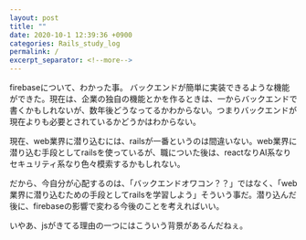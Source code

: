 ```yaml
---
layout: post
title: ""
date: 2020-10-1 12:39:36 +0900
categories: Rails_study_log
permalink: /
excerpt_separator: <!--more-->
---
```

<!--more-->
firebaseについて、わかった事。
バックエンドが簡単に実装できるような機能ができた。現在は、企業の独自の機能とかを作るときは、一からバックエンドで書くかもしれないが、数年後どうなってるかわからない。つまりバックエンドが現在よりも必要とされているかどうかはわからない。

現在、web業界に潜り込むには、railsが一番というのは間違いない。web業界に潜り込む手段としてrailsを使っているが、職についた後は、reactなりAI系なりセキュリティ系なり色々模索するかもしれない。

だから、今自分が心配するのは、「バックエンドオワコン？？」ではなく、「web業界に潜り込むための手段としてrailsを学習しよう」そういう事だ。潜り込んだ後に、firebaseの影響で変わる今後のことを考えればいい。

いやあ、jsがきてる理由の一つにはこういう背景があるんだねぇ。